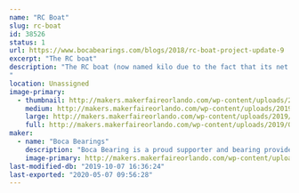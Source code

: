 ```yaml
---
name: "RC Boat"
slug: rc-boat
id: 38526
status: 1
url: https://www.bocabearings.com/blogs/2018/rc-boat-project-update-9
excerpt: "The RC boat"
description: "The RC boat (now named kilo due to the fact that its net weight is 2.2 lbs.) has been tested in different bodies of water. This boat was model after the Chris-Craft high-end boats. It's powered by a basic RC battery, a speed controller and a receiver set-up. 
"
location: Unassigned
image-primary:
  - thumbnail: http://makers.makerfaireorlando.com/wp-content/uploads/2019/09/20190925_102258-150x150.jpg
    medium: http://makers.makerfaireorlando.com/wp-content/uploads/2019/09/20190925_102258-225x300.jpg
    large: http://makers.makerfaireorlando.com/wp-content/uploads/2019/09/20190925_102258-768x1024.jpg
    full: http://makers.makerfaireorlando.com/wp-content/uploads/2019/09/20190925_102258.jpg
maker:
  - name: "Boca Bearings"
    description: "Boca Bearing is a proud supporter and bearing provider for makers all over the world. Based in South Florida, Boca Bearings provides all types of bearings for robotics, remote-controlled aircraft, 3D printers, industrial equipment- you name it! If it rotates, it probably has our bearing inside of it! "
    image-primary: http://makers.makerfaireorlando.com/wp-content/uploads/2015/08/BocaBearings-Logo-Tagline-1024x427.jpg
last-modified-db: "2019-10-07 16:36:24"
last-exported: "2020-05-07 09:56:28"
---
```

